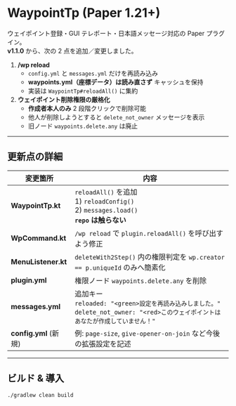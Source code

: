 # WaypointTp (Paper 1.21+)

ウェイポイント登録・GUI テレポート・日本語メッセージ対応の Paper プラグイン。  
**v1.1.0** から、次の 2 点を追加／変更しました。

1. **/wp reload**  
   * `config.yml` と `messages.yml` だけを再読み込み  
   * **waypoints.yml（座標データ）は読み直さず** キャッシュを保持  
   * 実装は `WaypointTp#reloadAll()` に集約
2. **ウェイポイント削除権限の厳格化**  
   * **作成者本人のみ** 2 段階クリックで削除可能  
   * 他人が削除しようとすると `delete_not_owner` メッセージを表示  
   * 旧ノード `waypoints.delete.any` は廃止

---

## 更新点の詳細

| 変更箇所 | 内容 |
|----------|------|
| **WaypointTp.kt** | `reloadAll()` を追加<br> 1) `reloadConfig()`<br> 2) `messages.load()`<br> **`repo` は触らない** |
| **WpCommand.kt** | `/wp reload` で `plugin.reloadAll()` を呼び出すよう修正 |
| **MenuListener.kt** | `deleteWith2Step()` 内の権限判定を `wp.creator == p.uniqueId` のみへ簡素化 |
| **plugin.yml** | 権限ノード `waypoints.delete.any` を削除 |
| **messages.yml** | 追加キー<br>`reloaded: "<green>設定を再読み込みしました。"`<br>`delete_not_owner: "<red>このウェイポイントはあなたが作成していません！"` |
| **config.yml** (新規) | 例: `page-size`, `give-opener-on-join` など今後の拡張設定を記述 |

---

## ビルド & 導入

```bash
./gradlew clean build
